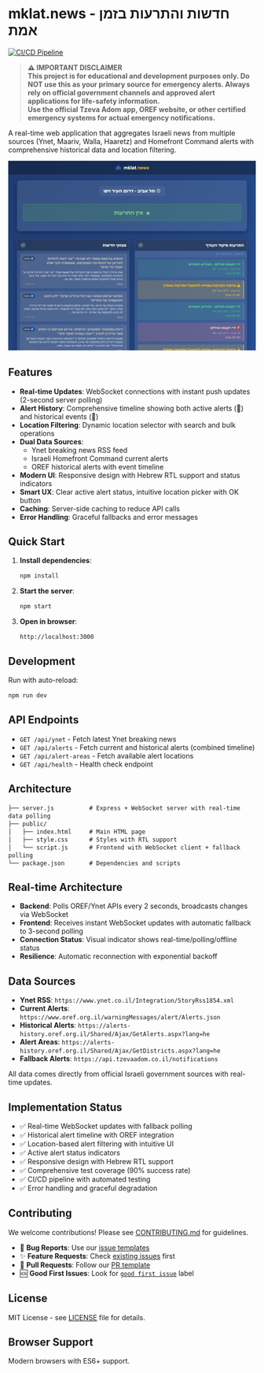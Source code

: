 # mklat.news - חדשות והתרעות בזמן אמת

[![CI/CD Pipeline](https://github.com/barlevalon/mklat.news/actions/workflows/ci.yml/badge.svg)](https://github.com/barlevalon/mklat.news/actions/workflows/ci.yml)

> **⚠️ IMPORTANT DISCLAIMER**  
> **This project is for educational and development purposes only. Do NOT use this as your primary source for emergency alerts. Always rely on official government channels and approved alert applications for life-safety information.**  
> **Use the official Tzeva Adom app, OREF website, or other certified emergency systems for actual emergency notifications.**

A real-time web application that aggregates Israeli news from multiple sources (Ynet, Maariv, Walla, Haaretz) and Homefront Command alerts with comprehensive historical data and location filtering.

![mklat.news Screenshot](mklat-news-screenshot.png)

## Features

- **Real-time Updates**: WebSocket connections with instant push updates (2-second server polling)
- **Alert History**: Comprehensive timeline showing both active alerts (🚨) and historical events (📍)
- **Location Filtering**: Dynamic location selector with search and bulk operations
- **Dual Data Sources**:
  - Ynet breaking news RSS feed
  - Israeli Homefront Command current alerts
  - OREF historical alerts with event timeline
- **Modern UI**: Responsive design with Hebrew RTL support and status indicators
- **Smart UX**: Clear active alert status, intuitive location picker with OK button
- **Caching**: Server-side caching to reduce API calls
- **Error Handling**: Graceful fallbacks and error messages

## Quick Start

1. **Install dependencies**:
   ```bash
   npm install
   ```

2. **Start the server**:
   ```bash
   npm start
   ```

3. **Open in browser**:
   ```
   http://localhost:3000
   ```

## Development

Run with auto-reload:
```bash
npm run dev
```

## API Endpoints

- `GET /api/ynet` - Fetch latest Ynet breaking news
- `GET /api/alerts` - Fetch current and historical alerts (combined timeline)
- `GET /api/alert-areas` - Fetch available alert locations
- `GET /api/health` - Health check endpoint

## Architecture

```
├── server.js          # Express + WebSocket server with real-time data polling
├── public/
│   ├── index.html     # Main HTML page
│   ├── style.css      # Styles with RTL support
│   └── script.js      # Frontend with WebSocket client + fallback polling
└── package.json       # Dependencies and scripts
```

## Real-time Architecture

- **Backend**: Polls OREF/Ynet APIs every 2 seconds, broadcasts changes via WebSocket
- **Frontend**: Receives instant WebSocket updates with automatic fallback to 3-second polling
- **Connection Status**: Visual indicator shows real-time/polling/offline status
- **Resilience**: Automatic reconnection with exponential backoff

## Data Sources

- **Ynet RSS**: `https://www.ynet.co.il/Integration/StoryRss1854.xml`
- **Current Alerts**: `https://www.oref.org.il/warningMessages/alert/Alerts.json`
- **Historical Alerts**: `https://alerts-history.oref.org.il/Shared/Ajax/GetAlerts.aspx?lang=he`
- **Alert Areas**: `https://alerts-history.oref.org.il/Shared/Ajax/GetDistricts.aspx?lang=he`
- **Fallback Alerts**: `https://api.tzevaadom.co.il/notifications`

All data comes directly from official Israeli government sources with real-time updates.

## Implementation Status

- ✅ Real-time WebSocket updates with fallback polling
- ✅ Historical alert timeline with OREF integration
- ✅ Location-based alert filtering with intuitive UI
- ✅ Active alert status indicators
- ✅ Responsive design with Hebrew RTL support
- ✅ Comprehensive test coverage (90% success rate)
- ✅ CI/CD pipeline with automated testing
- ✅ Error handling and graceful degradation

## Contributing

We welcome contributions! Please see [CONTRIBUTING.md](CONTRIBUTING.md) for guidelines.

- 🐛 **Bug Reports**: Use our [issue templates](.github/ISSUE_TEMPLATE/)
- ✨ **Feature Requests**: Check [existing issues](https://github.com/barlevalon/mklat.news/issues) first
- 🤝 **Pull Requests**: Follow our [PR template](.github/pull_request_template.md)
- 🆘 **Good First Issues**: Look for [`good first issue`](https://github.com/barlevalon/mklat.news/labels/good%20first%20issue) label

## License

MIT License - see [LICENSE](LICENSE) file for details.

## Browser Support

Modern browsers with ES6+ support.
